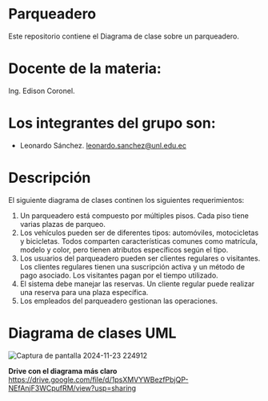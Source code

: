 # Parqueadero
Este repositorio contiene el Diagrama de clase sobre un parqueadero.
# Docente de la materia:
Ing. Edison Coronel.
# Los integrantes del grupo son: 
- Leonardo Sánchez.
  leonardo.sanchez@unl.edu.ec
# Descripción 
El siguiente diagrama de clases continen los siguientes requerimientos:
1. Un parqueadero está compuesto por múltiples pisos. Cada piso tiene varias plazas de parqueo.
2. Los vehículos pueden ser de diferentes tipos: automóviles, motocicletas y bicicletas. Todos comparten características comunes como matrícula, modelo y color, pero tienen atributos específicos según el tipo.
3. Los usuarios del parqueadero pueden ser clientes regulares o visitantes. Los clientes regulares tienen una suscripción activa y un método de pago asociado. Los visitantes pagan por el tiempo utilizado.
4. El sistema debe manejar las reservas. Un cliente regular puede realizar una reserva para una plaza específica.
5. Los empleados del parqueadero gestionan las operaciones. 
# Diagrama de clases UML

![Captura de pantalla 2024-11-23 224912](https://github.com/user-attachments/assets/33a0e1a3-5924-4e83-ae72-70297983f73d)

**Drive con el diagrama más claro**
https://drive.google.com/file/d/1psXMVYWBezfPbjQP-NEfAnjF3WCpufRM/view?usp=sharing

